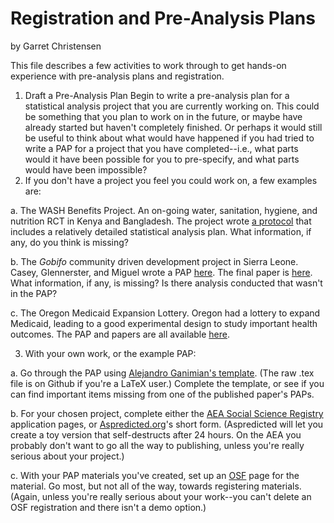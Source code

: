 Registration and Pre-Analysis Plans
===================================

by Garret Christensen

This file describes a few activities to work through to get hands-on experience with pre-analysis plans and registration.

1. Draft a Pre-Analysis Plan
Begin to write a pre-analysis plan for a statistical analysis project that you are currently working on. This could be something that you plan to work on in the future, or maybe have already started but haven't completely finished. Or perhaps it would still be useful to think about what would have happened if you had tried to write a PAP for a project that you have completed--i.e., what parts would it have been possible for you to pre-specify, and what parts would have been impossible?
2. If you don't have a project you feel you could work on, a few examples are:

  a. The WASH Benefits Project. An on-going water, sanitation, hygiene, and nutrition RCT in Kenya and Bangladesh. The project wrote [a protocol](http://bmjopen.bmj.com/content/3/8/e003476.short) that includes a relatively detailed statistical analysis plan. What information, if any, do you think is missing?

  b. The *Gobifo* community driven development project in Sierra Leone. Casey, Glennerster, and Miguel wrote a PAP [here](http://emiguel.econ.berkeley.edu/assets/miguel_research/8/_Appendix__Reshaping_Institutions_-_Evidence__on__Aid__Impacts__Using__a__Pre___Analysis__Plan.pdf). The final paper is [here](https://www.povertyactionlab.org/sites/default/files/publications/45_reshaping%20institutions%20QJE.pdf). What information, if any, is missing? Is there analysis conducted that wasn't in the PAP?

  c. The Oregon Medicaid Expansion Lottery. Oregon had a lottery to expand Medicaid, leading to a good experimental design to study important health outcomes. The PAP and papers are all available [here](http://www.nber.org/oregon/).

3. With your own work, or the example PAP:

  a. Go through the PAP using [Alejandro Ganimian's template](http://scholar.harvard.edu/alejandro_ganimian/classes/quantitative-methods-improving-causal-inference-educational-research-5). (The raw .tex file is on Github if you're a LaTeX user.) Complete the template, or see if you can find important items missing from one of the published paper's PAPs.

  b. For your chosen project, complete either the [AEA Social Science Registry](http://socialscienceregistry.org) application pages, or [Aspredicted.org](http://aspredicted.org)'s short form. (Aspredicted will let you create a toy version that self-destructs after 24 hours. On the AEA you probably don't want to go all the way to publishing, unless you're really serious about your project.)

  c. With your PAP materials you've created, set up an [OSF](http://www.osf.io) page for the material. Go most, but not all of the way, towards registering materials. (Again, unless you're really serious about your work--you can't delete an OSF registration and there isn't a demo option.)
